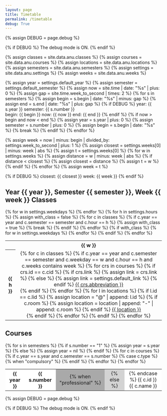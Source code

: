 ```yaml
---
layout: page
title: Timetable
permalink: /timetable
debug: True
---
```



<!-- 1. put debug mode -->
{% assign DEBUG = page.debug %}

{% if DEBUG %}
    The debug mode is ON.
{% endif %}
<!-- end -->


<!-- 2. get data -->
{% assign classes   = site.data.anu.classes %}
{% assign courses   = site.data.anu.courses %}
{% assign locations = site.data.anu.locations %}
{% assign semesters = site.data.anu.semesters %}
{% assign settings  = site.data.anu.settings %}
{% assign weeks     = site.data.anu.weeks %}
<!-- end -->


<!-- 3. get semester -->
{% assign year = settings.default_year %}
{% assign semester = settings.default_semester %}
{% assign now = site.time | date: "%s" | plus: 0 %}
{% assign gap = site.time.week_to_second | times: 2 %}
{% for s in semesters %}
    {% assign begin = s.begin | date: "%s" | minus: gap %}
    {% assign end   = s.end   | date: "%s" | plus: gap  %}
    {% if DEBUG %}
        year: {{ s.year }}
        semester: {{ s.number }}  
        begin: {{ begin }}
        now: {{ now }}
        end: {{ end }}
    {% endif %}
    {% if now > begin and now < end %}
        {% assign year     = s.year   | plus: 0 %}
        {% assign semester = s.number | plus: 0 %}
        {% assign begin = s.begin | date: "%s" %}
        {% break %}
    {% endif %}
{% endfor %}
<!-- end -->


<!-- 4. get week -->
{% assign week = now | minus: begin | divided_by: settings.week_to_second | plus: 1 %}
{% assign closest = settings.weeks[0] | minus: week | abs %}
{% assign t = settings.weeks[0] %}
{% for w in settings.weeks %}
    {% assign distance = w | minus: week | abs %}
    {% if distance < closest %}
        {% assign closest = distance %}
        {% assign t = w %}
    {% endif %}
{% endfor %}
{% assign week = t %}

{% if DEBUG %}
    closest: {{ closest }}
    week: {{ week }}
{% endif %}
<!-- end -->


<!-- 5. put subtitle -->
## Year {{ year }}, Semester {{ semester }}, Week {{ week }} Classes
<!-- end -->


<!-- 6. put table -->
<table style="text-align: center">
    <!-- 6.1 put header -->
    <tr>
        <th></th>
        {% for w in settings.weekdays %}
        <th>{{ w }}</th>
        {% endfor %}
    </tr>
    <!-- 6.2 put body -->
    {% for h in settings.hours %}
        {% assign with_class = false %}
        {% for c in classes %}
            {% if c.year == year and c.semester == semester and c.hour == h  %}
                {% assign with_class = true %}
                {% break %}
            {% endif %}
        {% endfor %}
        <!-- hour with class -->
        {% if with_class %}
            <tr>
                <th>{{ h }}</th>
                {% for w in settings.weekdays %}
                <td>
                    {% for c in classes %}
                        {% if c.year == year and c.semester == semester and c.weekday == w and c.hour == h and c.weeks contains week %}
                            <!-- class -->
                            {% for crs in courses %}
                                {% if crs.id == c.cid %}
                                    {% if crs.link %}
                                        {% assign link = crs.link %}
                                    {% else %}
                                        {% assign link = settings.default_link %}
                                    {% endif %}
                                    <a href="{{ link }}">{{ crs.abbreviation }}</a><br/>
                                {% endif %}
                            {% endfor %}
                            <!-- location -->
                            {% for l in locations %}
                                {% if l.id == c.lid %}
                                    {% assign location = "@" | append: l.id %}
                                    {% if c.room %}
                                        {% assign location = location | append: "-" | append: c.room %}
                                    {% endif %}
                                    <a href="{{ l.link }}">{{ location }}</a><br/>
                                {% endif %}
                            {% endfor %}
                            <!---->
                        {% endif %}
                    {% endfor %}
                </td>
                {% endfor %}
            </tr>
        <!---->
        {% endif %}
    {% endfor %}
</table>
<!-- end -->


<!-- 7. put subtitle -->
## Courses
<!-- end -->


<!-- 8. put table -->
<table style="text-align: center">
    {% for s in semesters %}
    <tr style="background-color: white">
        <!-- 8.1 put header -->
        {% if s.number == "1" %}
            {% assign year = s.year %}
        {% else %}
            {% assign year = nil %}
        {% endif %}
        <th style="background-color: white">{{ year }}</th>
        <th style="background-color: white">{{ s.number }}</th>
        <!-- 8.2 put body -->
        {% for c in courses %}
            {% if c.year == s.year and c.semester == s.number %}
                {% case c.type %}
                    {% when "compulsory" %}
                    <td style="background-color: darkgray">
                    {% when "professional" %}
                    <td style="background-color: lightgray">
                    {% else %}
                    <td style="background-color: white">
                {% endcase %}
                {{ c.id }}<br/>{{ c.name }}</td>
            {% endif %}
        {% endfor %}    
    </tr>
    {% endfor %}
</table>
<!-- end -->


<!-- 9. put debug mode -->
{% assign DEBUG = page.debug %}

{% if DEBUG %}
    The debug mode is ON.
{% endif %}
<!-- end -->
